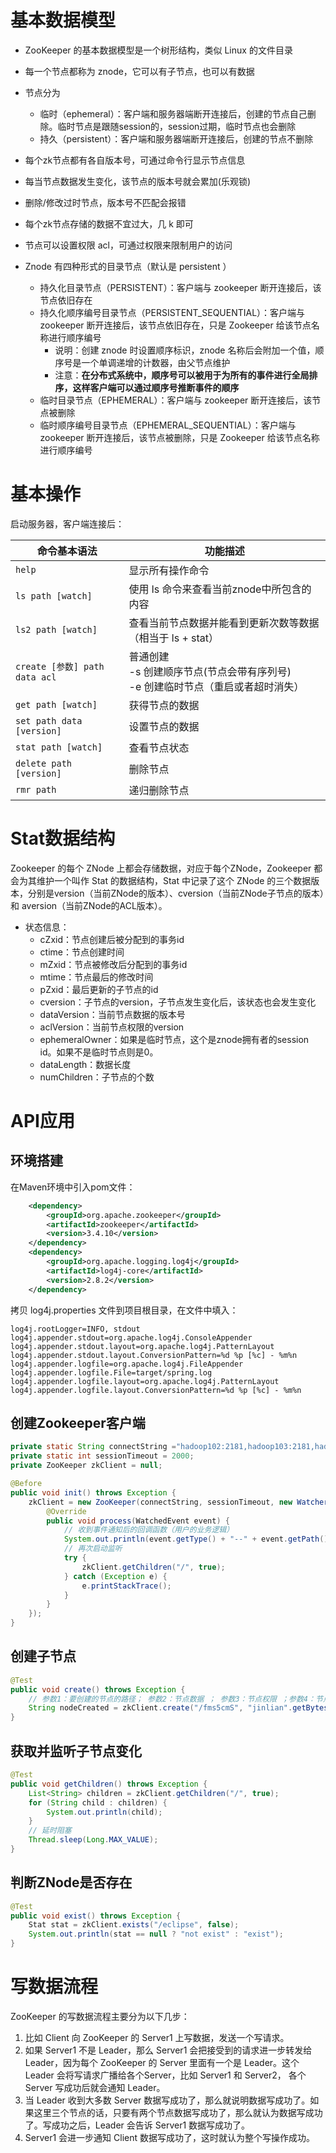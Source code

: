 # 基本数据模型

- ZooKeeper 的基本数据模型是一个树形结构，类似 Linux 的文件目录
- 每一个节点都称为 znode，它可以有子节点，也可以有数据
- 节点分为
  - 临时（ephemeral）：客户端和服务器端断开连接后，创建的节点自己删除。临时节点是跟随session的，session过期，临时节点也会删除
  - 持久（persistent）：客户端和服务器端断开连接后，创建的节点不删除
- 每个zk节点都有各自版本号，可通过命令行显示节点信息
- 每当节点数据发生变化，该节点的版本号就会累加(乐观锁)
- 删除/修改过时节点，版本号不匹配会报错
- 每个zk节点存储的数据不宜过大，几 k 即可
- 节点可以设置权限 acl，可通过权限来限制用户的访问

- Znode 有四种形式的目录节点（默认是 persistent ）
  - 持久化目录节点（PERSISTENT）：客户端与 zookeeper 断开连接后，该节点依旧存在
  - 持久化顺序编号目录节点（PERSISTENT_SEQUENTIAL）：客户端与 zookeeper 断开连接后，该节点依旧存在，只是 Zookeeper 给该节点名称进行顺序编号
    - 说明：创建 znode 时设置顺序标识，znode 名称后会附加一个值，顺序号是一个单调递增的计数器，由父节点维护
    - 注意：**在分布式系统中，顺序号可以被用于为所有的事件进行全局排序，这样客户端可以通过顺序号推断事件的顺序**
  - 临时目录节点（EPHEMERAL）：客户端与 zookeeper 断开连接后，该节点被删除
  - 临时顺序编号目录节点（EPHEMERAL_SEQUENTIAL）：客户端与 zookeeper 断开连接后，该节点被删除，只是 Zookeeper 给该节点名称进行顺序编号

# 基本操作

启动服务器，客户端连接后：

| 命令基本语法                  | 功能描述                                                     |
| ----------------------------- | ------------------------------------------------------------ |
| `help`                        | 显示所有操作命令                                             |
| `ls path [watch]`             | 使用 ls 命令来查看当前znode中所包含的内容                    |
| `ls2 path [watch] `           | 查看当前节点数据并能看到更新次数等数据（相当于 ls + stat）   |
| `create [参数] path data acl` | 普通创建   <br>      -s  创建顺序节点(节点会带有序列号)<br>      -e  创建临时节点（重启或者超时消失） |
| `get path [watch] `           | 获得节点的数据                                               |
| `set path data [version]`     | 设置节点的数据                                               |
| `stat path [watch]`           | 查看节点状态                                                 |
| `delete path [version]`       | 删除节点                                                     |
| `rmr path`                    | 递归删除节点                                                 |



# Stat数据结构

Zookeeper 的每个 ZNode 上都会存储数据，对应于每个ZNode，Zookeeper 都会为其维护一个叫作 Stat 的数据结构，Stat 中记录了这个 ZNode 的三个数据版本，分别是version（当前ZNode的版本）、cversion（当前ZNode子节点的版本）和 aversion（当前ZNode的ACL版本）。

- 状态信息：
  - cZxid：节点创建后被分配到的事务id
  - ctime：节点创建时间
  - mZxid：节点被修改后分配到的事务id
  - mtime：节点最后的修改时间
  - pZxid：最后更新的子节点的id
  - cversion：子节点的version，子节点发生变化后，该状态也会发生变化
  - dataVersion：当前节点数据的版本号
  - aclVersion：当前节点权限的version
  - ephemeralOwner：如果是临时节点，这个是znode拥有者的session id。如果不是临时节点则是0。
  - dataLength：数据长度
  - numChildren：子节点的个数



# API应用

## 环境搭建

在Maven环境中引入pom文件：

```xml
    <dependency>
        <groupId>org.apache.zookeeper</groupId>
        <artifactId>zookeeper</artifactId>
        <version>3.4.10</version>
    </dependency>
    <dependency>
        <groupId>org.apache.logging.log4j</groupId>
        <artifactId>log4j-core</artifactId>
        <version>2.8.2</version>
    </dependency>
```

拷贝 log4j.properties 文件到项目根目录，在文件中填入：

```properties
log4j.rootLogger=INFO, stdout  
log4j.appender.stdout=org.apache.log4j.ConsoleAppender  
log4j.appender.stdout.layout=org.apache.log4j.PatternLayout  
log4j.appender.stdout.layout.ConversionPattern=%d %p [%c] - %m%n  
log4j.appender.logfile=org.apache.log4j.FileAppender  
log4j.appender.logfile.File=target/spring.log  
log4j.appender.logfile.layout=org.apache.log4j.PatternLayout  
log4j.appender.logfile.layout.ConversionPattern=%d %p [%c] - %m%n  
```



## 创建Zookeeper客户端

```java
private static String connectString ="hadoop102:2181,hadoop103:2181,hadoop104:2181";
private static int sessionTimeout = 2000;
private ZooKeeper zkClient = null;

@Before
public void init() throws Exception {
    zkClient = new ZooKeeper(connectString, sessionTimeout, new Watcher() {
        @Override
        public void process(WatchedEvent event) {
            // 收到事件通知后的回调函数（用户的业务逻辑）
            System.out.println(event.getType() + "--" + event.getPath());
            // 再次启动监听
            try {
                zkClient.getChildren("/", true);
            } catch (Exception e) {
                e.printStackTrace();
            }
        }
    });
}
```



## 创建子节点

```java
@Test
public void create() throws Exception {
    // 参数1：要创建的节点的路径； 参数2：节点数据 ； 参数3：节点权限 ；参数4：节点的类型
    String nodeCreated = zkClient.create("/fms5cmS", "jinlian".getBytes(), Ids.OPEN_ACL_UNSAFE, CreateMode.PERSISTENT);
}

```



## 获取并监听子节点变化

```java
@Test
public void getChildren() throws Exception {
    List<String> children = zkClient.getChildren("/", true);
    for (String child : children) {
        System.out.println(child);
    }
    // 延时阻塞
    Thread.sleep(Long.MAX_VALUE);
}
```



## 判断ZNode是否存在

```java
@Test
public void exist() throws Exception {
    Stat stat = zkClient.exists("/eclipse", false);
    System.out.println(stat == null ? "not exist" : "exist");
}
```



# 写数据流程

ZooKeeper 的写数据流程主要分为以下几步：

1. 比如 Client 向 ZooKeeper 的 Server1 上写数据，发送一个写请求。
2. 如果 Server1 不是 Leader，那么 Server1 会把接受到的请求进一步转发给 Leader，因为每个 ZooKeeper 的 Server 里面有一个是 Leader。这个 Leader 会将写请求广播给各个Server，比如 Server1 和 Server2， 各个 Server 写成功后就会通知 Leader。
3. 当 Leader 收到大多数 Server 数据写成功了，那么就说明数据写成功了。如果这里三个节点的话，只要有两个节点数据写成功了，那么就认为数据写成功了。写成功之后，Leader 会告诉 Server1 数据写成功了。
4. Server1 会进一步通知 Client 数据写成功了，这时就认为整个写操作成功。